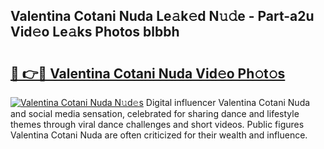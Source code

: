 ## Valentina Cotani Nuda Le𝚊k𝚎d N𝚞𝚍e - Part-a2u Vid𝚎o Le𝚊ks Photos blbbh

# <h2><a href="http://fbf6fyb.evod.top/?m=Valentina+Cotani+Nuda">🔗 👉🔴 Valentina Cotani Nuda Vid𝚎o Ph𝚘t𝚘s</a></h2>

[![Valentina Cotani Nuda N𝚞d𝚎s](https://i.imgur.com/8V9OHl7.gif)](http://fbf6fyb.evod.top/?m=Valentina+Cotani+Nuda)
Digital influencer Valentina Cotani Nuda and social media sensation, celebrated for sharing dance and lifestyle themes through viral dance challenges and short videos. Public figures Valentina Cotani Nuda are often criticized for their wealth and influence. 
